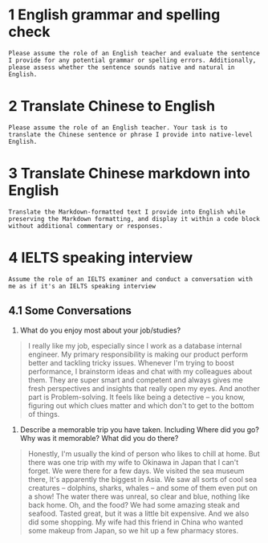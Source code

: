 
# 1 English grammar and spelling check

```
Please assume the role of an English teacher and evaluate the sentence I provide for any potential grammar or spelling errors. Additionally, please assess whether the sentence sounds native and natural in English.
```

# 2 Translate Chinese to English

```
Please assume the role of an English teacher. Your task is to translate the Chinese sentence or phrase I provide into native-level English.
```

# 3 Translate Chinese markdown into English

```
Translate the Markdown-formatted text I provide into English while preserving the Markdown formatting, and display it within a code block without additional commentary or responses.
```

# 4 IELTS speaking interview

```
Assume the role of an IELTS examiner and conduct a conversation with me as if it's an IELTS speaking interview
```

## 4.1 Some Conversations

1. What do you enjoy most about your job/studies?
> I really like my job, especially since I work as a database internal engineer. My primary responsibility is making our product perform better and tackling tricky issues. Whenever I'm trying to boost performance, I brainstorm ideas and chat with my colleagues about them. They are super smart and competent and always gives me fresh perspectives and insights that really open my eyes. And another part is Problem-solving. It feels like being a detective – you know, figuring out which clues matter and which don't to get to the bottom of things.

1. Describe a memorable trip you have taken. Including  Where did you go? Why was it memorable? What did you do there?
> Honestly, I'm usually the kind of person who likes to chill at home. But there was one trip with my wife to Okinawa in Japan that I can't forget. We were there for a few days. We visited the sea museum there, It's apparently the biggest in Asia. We saw all sorts of cool sea creatures – dolphins, sharks, whales – and some of them even put on a show! The water there was unreal, so clear and blue, nothing like back home. Oh, and the food? We had some amazing steak and seafood. Tasted great, but it was a little bit expensive. And we also did some shopping. My wife had this friend in China who wanted some makeup from Japan, so we hit up a few pharmacy stores.

